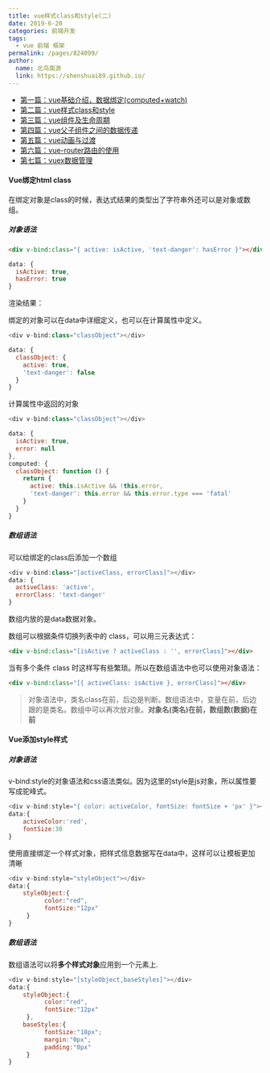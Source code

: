 ```yaml
---
title: vue样式class和style(二)
date: 2019-6-20
categories: 前端开发
tags: 
  - vue 前端 框架
permalink: /pages/824099/
author: 
  name: 北鸟南游
  link: https://shenshuai89.github.io/
---
```

*  [第一篇：vue基础介绍，数据绑定(computed+watch)](https://shenshuai89.github.io//2019/06/18/vue基础入门一方法和数据)
*  [第二篇：vue样式class和style](https://shenshuai89.github.io//2019/06/20/vue样式class和style)
*  [第三篇：vue组件及生命周期](https://shenshuai89.github.io//2019/06/22/vue组件及生命周期)
*  [第四篇：vue父子组件之间的数据传递](https://shenshuai89.github.io//2019/06/24/vue父子组件之间的数据传递/)
*  [第五篇：vue动画与过渡](https://shenshuai89.github.io//2019/06/26/vue动画与过渡/)
*  [第六篇：vue-router路由的使用](https://shenshuai89.github.io//2019/06/28/vue-router路由的使用/)
*  [第七篇：vuex数据管理](https://shenshuai89.github.io//2019/06/30/vuex数据管理/)

#### Vue绑定html class
在绑定对象是class的时候，表达式结果的类型出了字符串外还可以是对象或数组。
##### 对象语法
``` html
<div v-bind:class="{ active: isActive, 'text-danger': hasError }"></div>
```
```js
data: {
  isActive: true,
  hasError: true
}
```
渲染结果：<div class="active text-danger"></div>
绑定的对象可以在data中详细定义，也可以在计算属性中定义。
``` js
<div v-bind:class="classObject"></div>

data: {
  classObject: {
    active: true,
    'text-danger': false
  }
}
```
计算属性中返回的对象
``` js
<div v-bind:class="classObject"></div>

data: {
  isActive: true,
  error: null
},
computed: {
  classObject: function () {
    return {
      active: this.isActive && !this.error,
      'text-danger': this.error && this.error.type === 'fatal'
    }
  }
}
```

##### 数组语法
可以给绑定的class后添加一个数组
``` js
<div v-bind:class="[activeClass, errorClass]"></div>
data: {
  activeClass: 'active',
  errorClass: 'text-danger'
}
```
数组内放的是data数据对象。

数组可以根据条件切换列表中的 class，可以用三元表达式：
``` html
<div v-bind:class="[isActive ? activeClass : '', errorClass]"></div>
```

当有多个条件 class 时这样写有些繁琐。所以在数组语法中也可以使用对象语法：
``` html
<div v-bind:class="[{ activeClass: isActive }, errorClass]"></div>
```

> 对象语法中，类名class在前，后边是判断。数组语法中，变量在前，后边跟的是类名。数组中可以再次放对象。**对象名(类名)在前，数组数(数据)在前**

#### Vue添加style样式

##### 对象语法
v-bind:style的对象语法和css语法类似。因为这里的style是js对象，所以属性要写成驼峰式。
``` js
<div v-bind:style="{ color: activeColor, fontSize: fontSize + 'px' }"></div>
data:{
    activeColor:'red',
    fontSize:30
}
```
使用直接绑定一个样式对象，把样式信息数据写在data中，这样可以让模板更加清晰
``` js
<div v-bind:style="styleObject"></div>
data:{
    styleObject:{
          color:"red",
          fontSize:"12px"
     }
}
```
##### 数组语法
数组语法可以将**多个样式对象**应用到一个元素上.
``` js
<div v-bind:style="[styleObject,baseStyles]"></div>
data:{
    styleObject:{
          color:"red",
          fontSize:"12px"
     },
    baseStyles:{
          fontSize:"18px";
          margin:"0px",
          padding:"0px"
     }
}
```
